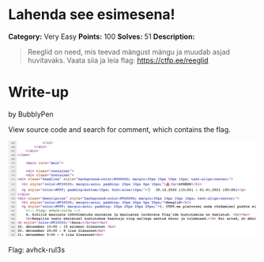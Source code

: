 # Lahenda see esimesena!
**Category:** Very Easy
**Points:** 100
**Solves:** 51
**Description:**

>Reeglid on need, mis teevad mängust mängu ja muudab asjad huvitavaks.
>Vaata siia ja leia flag: https://ctfp.ee/reeglid

# Write-up
by BubblyPen

View source code and search for comment, which contains the flag.

![](./flag.png)

Flag: avhck-rul3s
